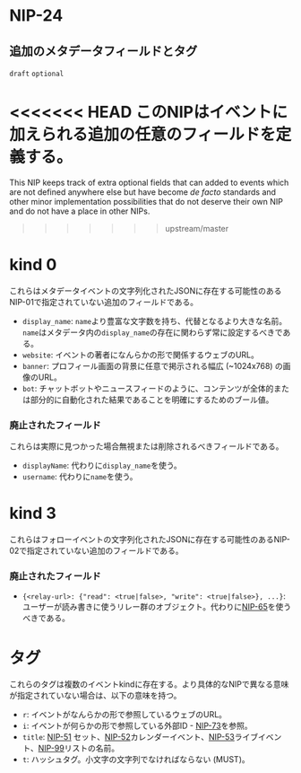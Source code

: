 NIP-24
======

追加のメタデータフィールドとタグ
------------------------------

`draft` `optional`

<<<<<<< HEAD
このNIPはイベントに加えられる追加の任意のフィールドを定義する。
=======
This NIP keeps track of extra optional fields that can added to events which are not defined anywhere else but have become _de facto_ standards and other minor implementation possibilities that do not deserve their own NIP and do not have a place in other NIPs.
>>>>>>> upstream/master

kind 0
======

これらはメタデータイベントの文字列化されたJSONに存在する可能性のあるNIP-01で指定されていない追加のフィールドである。

  - `display_name`: `name`より豊富な文字数を持ち、代替となるより大きな名前。`name`はメタデータ内の`display_name`の存在に関わらず常に設定するべきである。
  - `website`: イベントの著者になんらかの形で関係するウェブのURL。
  - `banner`: プロフィール画面の背景に任意で掲示される幅広 (~1024x768) の画像のURL。
  - `bot`: チャットボットやニュースフィードのように、コンテンツが全体的または部分的に自動化された結果であることを明確にするためのブール値。

### 廃止されたフィールド

これらは実際に見つかった場合無視または削除されるべきフィールドである。

  - `displayName`: 代わりに`display_name`を使う。
  - `username`: 代わりに`name`を使う。

kind 3
======

これらはフォローイベントの文字列化されたJSONに存在する可能性のあるNIP-02で指定されていない追加のフィールドである。

### 廃止されたフィールド

  - `{<relay-url>: {"read": <true|false>, "write": <true|false>}, ...}`: ユーザーが読み書きに使うリレー群のオブジェクト。代わりに[NIP-65](65.md)を使うべきである。

タグ
====

これらのタグは複数のイベントkindに存在する。より具体的なNIPで異なる意味が指定されていない場合は、以下の意味を持つ。

  - `r`: イベントがなんらかの形で参照しているウェブのURL。
  - `i`: イベントが何らかの形で参照している外部ID - [NIP-73](73.md)を参照。
  - `title`: [NIP-51](51.md) セット、[NIP-52](52.md)カレンダーイベント、[NIP-53](53.md)ライブイベント、[NIP-99](99.md)リストの名前。
  - `t`: ハッシュタグ。小文字の文字列でなければならない (MUST)。
